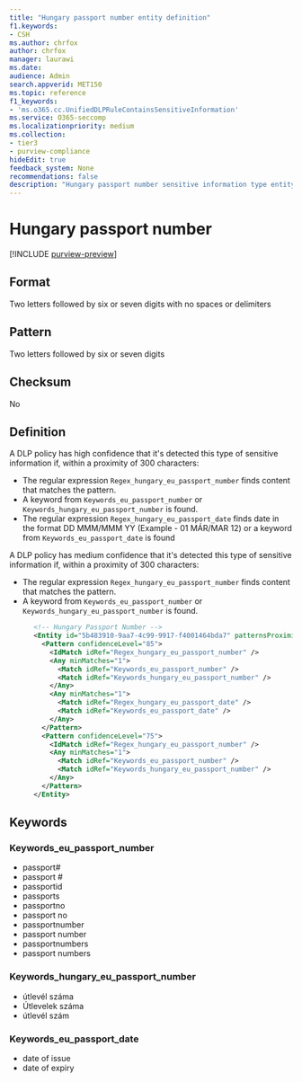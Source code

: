 ```yaml
---
title: "Hungary passport number entity definition"
f1.keywords:
- CSH
ms.author: chrfox
author: chrfox
manager: laurawi
ms.date:
audience: Admin
search.appverid: MET150
ms.topic: reference
f1_keywords:
- 'ms.o365.cc.UnifiedDLPRuleContainsSensitiveInformation'
ms.service: O365-seccomp
ms.localizationpriority: medium
ms.collection:
- tier3
- purview-compliance
hideEdit: true
feedback_system: None
recommendations: false
description: "Hungary passport number sensitive information type entity definition."
---
```


# Hungary passport number

[!INCLUDE [purview-preview](../includes/purview-preview.md)]

## Format

Two letters followed by six or seven digits with no spaces or delimiters

## Pattern

Two letters followed by six or seven digits

## Checksum

No

## Definition

A DLP policy has high confidence that it's detected this type of sensitive information if, within a proximity of 300 characters:

- The regular expression `Regex_hungary_eu_passport_number` finds content that matches the pattern.
- A keyword from `Keywords_eu_passport_number` or `Keywords_hungary_eu_passport_number` is found.
- The regular expression `Regex_hungary_eu_passport_date` finds date in the format  DD MMM/MMM YY (Example - 01 MÁR/MAR 12) or a keyword from `Keywords_eu_passport_date` is found

A DLP policy has medium confidence that it's detected this type of sensitive information if, within a proximity of 300 characters:

- The regular expression `Regex_hungary_eu_passport_number` finds content that matches the pattern.
- A keyword from `Keywords_eu_passport_number` or `Keywords_hungary_eu_passport_number` is found.

```xml
      <!-- Hungary Passport Number -->
      <Entity id="5b483910-9aa7-4c99-9917-f4001464bda7" patternsProximity="300" recommendedConfidence="75">
        <Pattern confidenceLevel="85">
          <IdMatch idRef="Regex_hungary_eu_passport_number" />
          <Any minMatches="1">
            <Match idRef="Keywords_eu_passport_number" />
            <Match idRef="Keywords_hungary_eu_passport_number" />
          </Any>
          <Any minMatches="1">
            <Match idRef="Regex_hungary_eu_passport_date" />
            <Match idRef="Keywords_eu_passport_date" />
          </Any>
        </Pattern>
        <Pattern confidenceLevel="75">
          <IdMatch idRef="Regex_hungary_eu_passport_number" />
          <Any minMatches="1">
            <Match idRef="Keywords_eu_passport_number" />
            <Match idRef="Keywords_hungary_eu_passport_number" />
          </Any>
        </Pattern>
      </Entity>
```
## Keywords

### Keywords_eu_passport_number

- passport#
- passport #
- passportid
- passports
- passportno
- passport no
- passportnumber
- passport number
- passportnumbers
- passport numbers

### Keywords_hungary_eu_passport_number

- útlevél száma
- Útlevelek száma
- útlevél szám

### Keywords_eu_passport_date

- date of issue
- date of expiry
